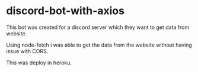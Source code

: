 # discord-bot-with-axios


This bot was created for a discord server which they want to get data from website.

Using node-fetch i was able to get the data from the website without having issue with CORS.

This was deploy in heroku.
